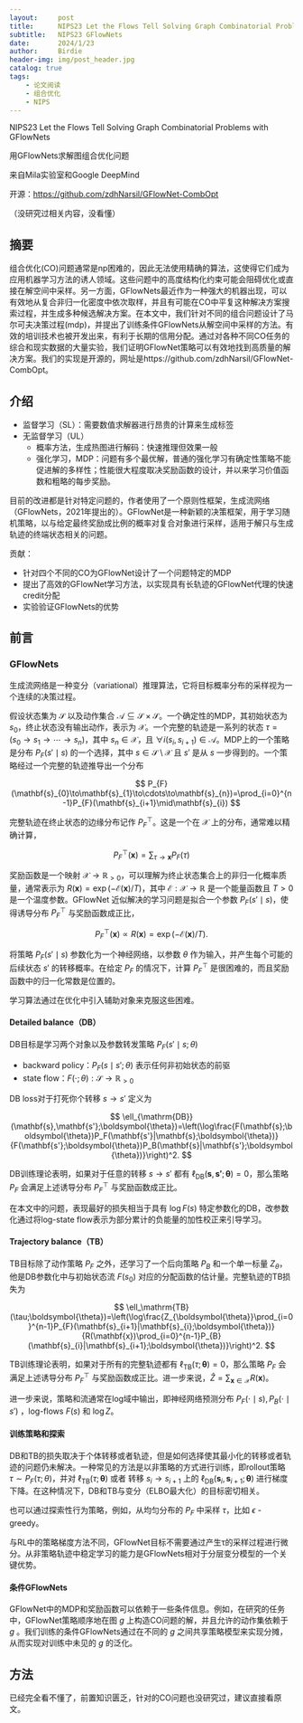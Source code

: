 ```yaml
---
layout:     post
title:      NIPS23 Let the Flows Tell Solving Graph Combinatorial Problems with GFlowNets
subtitle:   NIPS23 GFlowNets
date:       2024/1/23
author:     Birdie
header-img: img/post_header.jpg
catalog: true
tags:
    - 论文阅读
    - 组合优化
    - NIPS
---
```


NIPS23 Let the Flows Tell Solving Graph Combinatorial Problems with GFlowNets

用GFlowNets求解图组合优化问题

来自Mila实验室和Google DeepMind

开源：https://github.com/zdhNarsil/GFlowNet-CombOpt

（没研究过相关内容，没看懂）

## 摘要

组合优化(CO)问题通常是np困难的，因此无法使用精确的算法，这使得它们成为应用机器学习方法的诱人领域。这些问题中的高度结构化约束可能会阻碍优化或直接在解空间中采样。另一方面，GFlowNets最近作为一种强大的机器出现，可以有效地从复合非归一化密度中依次取样，并且有可能在CO中平复这种解决方案搜索过程，并生成多种候选解决方案。在本文中，我们针对不同的组合问题设计了马尔可夫决策过程(mdp)，并提出了训练条件GFlowNets从解空间中采样的方法。有效的培训技术也被开发出来，有利于长期的信用分配。通过对各种不同CO任务的综合和现实数据的大量实验，我们证明GFlowNet策略可以有效地找到高质量的解决方案。我们的实现是开源的，网址是https://github.com/zdhNarsil/GFlowNet-CombOpt。



## 介绍

- 监督学习（SL）：需要数值求解器进行昂贵的计算来生成标签
- 无监督学习（UL）
  - 概率方法，生成热图进行解码：快速推理但效果一般
  - 强化学习，MDP：问题有多个最优解，普通的强化学习有确定性策略不能促进解的多样性；性能很大程度取决奖励函数的设计，并以来学习价值函数和粗略的每步奖励。

目前的改进都是针对特定问题的，作者使用了一个原则性框架，生成流网络（GFlowNets，2021年提出的）。GFlowNet是一种新颖的决策框架，用于学习随机策略，以与给定最终奖励成比例的概率对复合对象进行采样，适用于解只与生成轨迹的终端状态相关的问题。

贡献：

- 针对四个不同的CO为GFlowNet设计了一个问题特定的MDP
- 提出了高效的GFlowNet学习方法，以实现具有长轨迹的GFlowNet代理的快速credit分配
- 实验验证GFlowNets的优势



## 前言

### GFlowNets

生成流网络是一种变分（variational）推理算法，它将目标概率分布的采样视为一个连续的决策过程。

假设状态集为 $\mathcal{S}$ 以及动作集合 $\mathcal{A}\subseteq\mathcal{S}\times\mathcal{S}$。一个确定性的MDP，其初始状态为 $s_0$，终止状态没有输出动作，表示为 $\mathcal{X}$。一个完整的轨迹是一系列的状态 $\tau=(s_0\rightarrow s_1\rightarrow\cdots\rightarrow s_n)$，其中 $s_n\in\mathcal{X}$，且 $\forall i(s_i,s_{i+1})\in\mathcal{A}$。MDP上的一个策略是分布 $P_F(s'\mid s)$ 的一个选择，其中 $s\in\mathcal{S}\setminus\mathcal{X}$ 且 $s'$ 是从 $s$ 一步得到的。一个策略经过一个完整的轨迹推导出一个分布

$$
P_{F}(\mathbf{s}_{0}\to\mathbf{s}_{1}\to\cdots\to\mathbf{s}_{n})=\prod_{i=0}^{n-1}P_{F}(\mathbf{s}_{i+1}\mid\mathbf{s}_{i})
$$

完整轨迹在终止状态的边缘分布记作 $P_F^{\top}$。这是一个在 $\mathcal{X}$ 上的分布，通常难以精确计算，

$$
P_{F}^{\top}(\mathbf{x})=\sum_{\tau\to\mathbf{x}}P_{F}(\tau)
$$

奖励函数是一个映射 $\mathcal{X}\rightarrow\mathbb{R}_{>0}$，可以理解为终止状态集合上的非归一化概率质量，通常表示为 $R(\mathbf{x})=\exp(-\mathcal{E}(\mathbf{x})/T)$，其中 $\mathcal{E}:\mathcal{X}\rightarrow\mathbb{R}$ 是一个能量函数且 $T>0$ 是一个温度参数。GFlowNet 近似解决的学习问题是拟合一个参数 $P_F(s'\mid s)$，使得诱导分布 $P_F^{\top}$ 与奖励函数成正比，

$$
P_{F}^{\top}(\mathbf{x})\propto R(\mathbf{x})=\exp(-\mathcal{E}(\mathbf{x})/T).
$$

将策略 $P_F(s'\mid s)$ 参数化为一个神经网络，以参数 $\theta$ 作为输入，并产生每个可能的后续状态 $s'$ 的转移概率。在给定 $P_F$ 的情况下，计算 $P_F^{\top}$ 是很困难的，而且奖励函数中的归一化常数是位置的。

学习算法通过在优化中引入辅助对象来克服这些困难。

#### Detailed balance（DB）

DB目标是学习两个对象以及参数转发策略 $P_F(s'\mid s;\theta)$

- backward policy：$P_F(s\mid s';\theta)$ 表示任何非初始状态的前驱
- state flow：$F(\cdot;\theta):\mathcal{S}\rightarrow\mathbb{R}_{>0}$

DB loss对于打死你个转移 $s\rightarrow s'$ 定义为

$$
\ell_{\mathrm{DB}}(\mathbf{s},\mathbf{s'};\boldsymbol{\theta})=\left(\log\frac{F(\mathbf{s};\boldsymbol{\theta})P_F(\mathbf{s'}|\mathbf{s};\boldsymbol{\theta})}{F(\mathbf{s'};\boldsymbol{\theta})P_B(\mathbf{s}|\mathbf{s'};\boldsymbol{\theta})}\right)^2.
$$

DB训练理论表明，如果对于任意的转移 $s\rightarrow s'$ 都有 $\ell_{\mathrm{DB}}(\mathbf{s},\mathbf{s'};\boldsymbol{\theta})=0$，那么策略 $P_F$ 会满足上述诱导分布 $P_F^{\top}$ 与奖励函数成正比。

在本文中的问题，表现最好的损失相当于具有 $\log F(s)$ 特定参数化的DB，改参数化通过将log-state flow表示为部分累计的负能量的加性校正来引导学习。

#### Trajectory balance（TB）

TB目标除了动作策略 $P_F$ 之外，还学习了一个后向策略 $P_B$ 和一个单一标量 $Z_\theta$，他是DB参数化中与初始状态流 $F(s_0)$ 对应的分配函数的估计量。完整轨迹的TB损失为

$$
\ell_\mathrm{TB}(\tau;\boldsymbol{\theta})=\left(\log\frac{Z_{\boldsymbol{\theta}}\prod_{i=0}^{n-1}P_{F}(\mathbf{s}_{i+1}|\mathbf{s}_{i};\boldsymbol{\theta})}{R(\mathbf{x})\prod_{i=0}^{n-1}P_{B}(\mathbf{s}_{i}|\mathbf{s}_{i+1};\boldsymbol{\theta})}\right)^2.
$$

TB训练理论表明，如果对于所有的完整轨迹都有 $\ell_\mathrm{TB}(\tau;\boldsymbol{\theta})=0$，那么策略 $P_F$ 会满足上述诱导分布 $P_F^{\top}$ 与奖励函数成正比。进一步来说，$\hat{Z}=\sum_{\mathbf{x}\in\mathcal{X}}R(\mathbf{x})$。

进一步来说，策略和流通常在log域中输出，即神经网络预测分布 $P_F(\cdot\mid s),P_B(\cdot\mid s')$ ，log-flows $F(s)$ 和 $\log Z$。

#### 训练策略和探索

DB和TB的损失取决于个体转移或者轨迹，但是如何选择使其最小化的转移或者轨迹的问题仍未解决。一种常见的方法是以非策略的方式进行训练，即rollout策略 $\tau\sim P_F(\tau;\theta)$，并对 $\ell_\mathrm{TB}(\tau;\boldsymbol{\theta})$ 或者 转移 $s_i\rightarrow s_{i+1}$ 上的 $\ell_{\mathrm{DB}}(\mathbf{s}_i,\mathbf{s}_{i+1};\boldsymbol{\theta})$ 进行梯度下降。在这种情况下，DB和TB与变分（ELBO最大化）的目标密切相关。

也可以通过探索性行为策略，例如，从均匀分布的 $P_F$ 中采样 $\tau$，比如 $\epsilon$ -greedy。

与RL中的策略梯度方法不同，GFlowNet目标不需要通过产生τ的采样过程进行微分。从非策略轨迹中稳定学习的能力是GFlowNets相对于分层变分模型的一个关键优势。

#### 条件GFlowNets

GFlowNet中的MDP和奖励函数可以依赖于一些条件信息。例如，在研究的任务中，GFlowNet策略顺序地在图 $g$ 上构造CO问题的解，并且允许的动作集依赖于 $g$ 。我们训练的条件GFlowNets通过在不同的 $g$ 之间共享策略模型来实现分摊，从而实现对训练中未见的 $g$ 的泛化。



## 方法

已经完全看不懂了，前置知识匮乏，针对的CO问题也没研究过，建议直接看原文。
